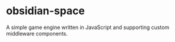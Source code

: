 # obsidian-space
A simple game engine written in JavaScript and supporting custom middleware components.
